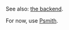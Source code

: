 See also: [the backend](https://github.com/defseg/pshrimp-server).

For now, use [Psmith](https://github.com/defseg/psmith).